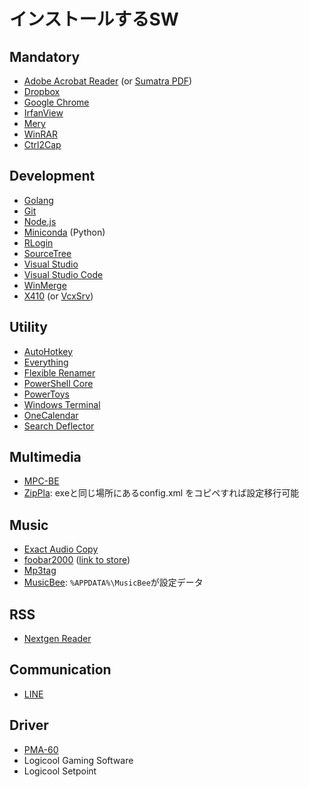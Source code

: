 # インストールするSW

## Mandatory

- [Adobe Acrobat Reader](https://get2.adobe.com/jp/reader/) (or [Sumatra PDF](https://www.sumatrapdfreader.org/download-free-pdf-viewer.html))
- [Dropbox](https://www.dropbox.com/h)
- [Google Chrome](https://www.google.com/intl/ja_jp/chrome/)
- [IrfanView](https://www.microsoft.com/ja-jp/p/irfanview64/9pjz3btl5pv6)
- [Mery](https://forest.watch.impress.co.jp/library/software/mery/)
- [WinRAR](https://www.rarlab.com/)
- [Ctrl2Cap](https://docs.microsoft.com/en-us/sysinternals/downloads/ctrl2cap)

## Development

- [Golang](https://golang.org/)
- [Git](https://gitforwindows.org/)
- [Node.js](https://nodejs.org/ja/)
- [Miniconda](https://docs.conda.io/en/latest/miniconda.html) (Python)
- [RLogin](https://kmiya-culti.github.io/RLogin/#INSTALL)
- [SourceTree](https://www.sourcetreeapp.com/)
- [Visual Studio](https://visualstudio.microsoft.com/ja/vs/)
- [Visual Studio Code](https://code.visualstudio.com/)
- [WinMerge](https://winmergejp.bitbucket.io/)
- [X410](https://www.microsoft.com/ja-jp/p/x410/9nlp712zmn9q) (or [VcxSrv](https://sourceforge.net/projects/vcxsrv/))

## Utility

- [AutoHotkey](https://www.autohotkey.com/)
- [Everything](https://forest.watch.impress.co.jp/library/software/everything/)
- [Flexible Renamer](https://hp.vector.co.jp/authors/VA014830/FlexRena/)
- [PowerShell Core](https://www.microsoft.com/ja-jp/p/powershell/9mz1snwt0n5d)
- [PowerToys](https://github.com/microsoft/PowerToys/releases/)
- [Windows Terminal](https://www.microsoft.com/ja-jp/p/windows-terminal/9n0dx20hk701?rtc=1)
- [OneCalendar](https://www.microsoft.com/ja-jp/p/one-calendar/9wzdncrdr0sf)
- [Search Deflector](https://www.microsoft.com/ja-jp/p/search-deflector/9p8zjj80rz2k)
## Multimedia

- [MPC-BE](https://ja.osdn.net/projects/sfnet_mpcbe/)
- [ZipPla](https://sites.google.com/site/riostoolbox/zippla): exeと同じ場所にあるconfig.xml をコピペすれば設定移行可能

## Music

- [Exact Audio Copy](http://www.exactaudiocopy.de/en/index.php/resources/download/)
- [foobar2000](https://www.foobar2000.org/) ([link to store](https://www.microsoft.com/ja-jp/p/foobar2000/9pdj8x9spf2k?activetab=pivot:overviewtab))
- [Mp3tag](https://www.microsoft.com/ja-jp/p/mp3tag/9nn77tcq1nc8)
- [MusicBee](https://forest.watch.impress.co.jp/library/software/musicbee/): `%APPDATA%\MusicBee`が設定データ

## RSS

- [Nextgen Reader](https://www.microsoft.com/ja-jp/p/nextgen-reader/9wzdncrfj262)

## Communication

- [LINE](https://www.microsoft.com/ja-jp/p/line/9wzdncrfj2g6)

## Driver

- [PMA-60](https://www.denon.jp/ja-jp/shop/amplifiers_ap/pma60_ap)
- Logicool Gaming Software
- Logicool Setpoint
